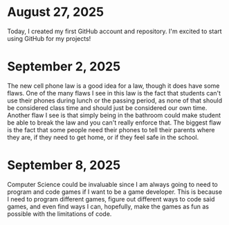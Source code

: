 # August 27, 2025

Today, I created my first GitHub account and repository. I'm excited to start using GitHub for my projects!

# September 2, 2025
The new cell phone law is a good idea for a law, though it does have some flaws.
One of the many flaws I see in this law is the fact that students can't use their phones during lunch or the passing period, as none of that should be considered class time and should just be considered our own time. Another flaw I see is that simply being in the bathroom could make student be able to break the law and you can't really enforce that. The biggest flaw is the fact that some people need their phones to tell their parents where they are, if they need to get home, or if they feel safe in the school.

# September 8, 2025
Computer Science could be invaluable since I am always going to need to program and code games if I want to be a game developer. This is because I need to program different games, figure out different ways to code said games, and even find ways I can, hopefully, make the games as fun as possible with the limitations of code. 
